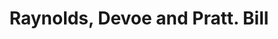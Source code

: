 ---
doi: 10.7916/D8FN2J91
date_other: '1858'
date_other_textual: '1858'
form: printed ephemera
genre:
- Invoices
name:
- Raynolds, Devoe and Pratt
object_in_context_url: https://biggert.cul.columbia.edu/items/view/ave_biggert_01102
subject_hierarchical_geographic:
- New York, New York, United States
subject_name:
- Raynolds, Devoe and Pratt
title: Raynolds, Devoe and Pratt. Bill
sort_title: Raynolds, Devoe and Pratt. Bill
call_number: ave_biggert_01102
coordinates:
- 40.71277777777778,-74.00583333333333
pid: ave_biggert_01102
identifiers: ave_biggert_01102
thumbnail: false
permalink: /biggert/ave_biggert_01102/
layout: iiif-image-page
---